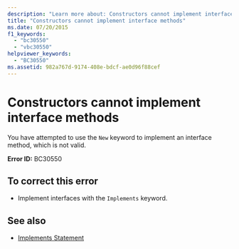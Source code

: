 ```yaml
---
description: "Learn more about: Constructors cannot implement interface methods"
title: "Constructors cannot implement interface methods"
ms.date: 07/20/2015
f1_keywords: 
  - "bc30550"
  - "vbc30550"
helpviewer_keywords: 
  - "BC30550"
ms.assetid: 982a767d-9174-408e-bdcf-ae0d96f88cef
---
```

# Constructors cannot implement interface methods

You have attempted to use the `New` keyword to implement an interface method, which is not valid.  
  
 **Error ID:** BC30550  
  
## To correct this error  
  
- Implement interfaces with the `Implements` keyword.  
  
## See also

- [Implements Statement](../language-reference/statements/implements-statement.md)
